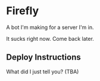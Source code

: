 # Firefly
A bot I'm making for a server I'm in.

It sucks right now. Come back later.

## Deploy Instructions
What did I just tell you? (TBA)
